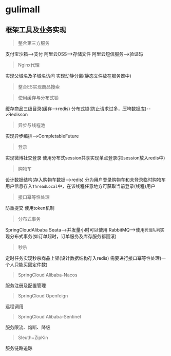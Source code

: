 # gulimall

## 框架工具及业务实现
> 整合第三方服务

支付宝沙箱-->支付
阿里云OSS-->存储文件
阿里云短信服务-->验证码

>Nginx代理

实现父域名及子域名访问
实现动静分离(静态文件放在服务器中)


>整合ES实现商品搜索

>使用缓存与分布式锁

缓存商品三级目录(缓存-->redis)
分布式锁(防止请求过多，压垮数据库)-->Redisson

>异步与线程池

实现异步编排-->CompletableFuture

>登录

实现微博社交登录
使用分布式session共享实现单点登录(把session放入redis中)

>购物车

设计数据结构(存入购物车数据-->redis)
分为用户登录购物车和未登录临时购物车
用户信息存入`ThreadLocal`中，在该线程任意地方可获取当前登录(线程)用户

>接口幂等性处理

防重提交
使用token机制

>分布式事务

SpringCloudAlibaba Seata-->并发量小时可以使用
RabbitMQ-->使用`死信队列`实现分布式事务(如订单超时，订单服务及库存服务都回滚)

>秒杀

定时任务实现秒杀商品上架(设计数据结构存入redis)
需要进行接口幂等性处理(一个人只能买固定件数)

>SpringCloud Alibaba-Nacos

服务注册及配置管理
>SpringCloud Openfeign

远程调用
>SpringCloud Alibaba-Sentinel

服务限流、熔断、降级
>Sleuth+ZipKin 

服务链路追踪
